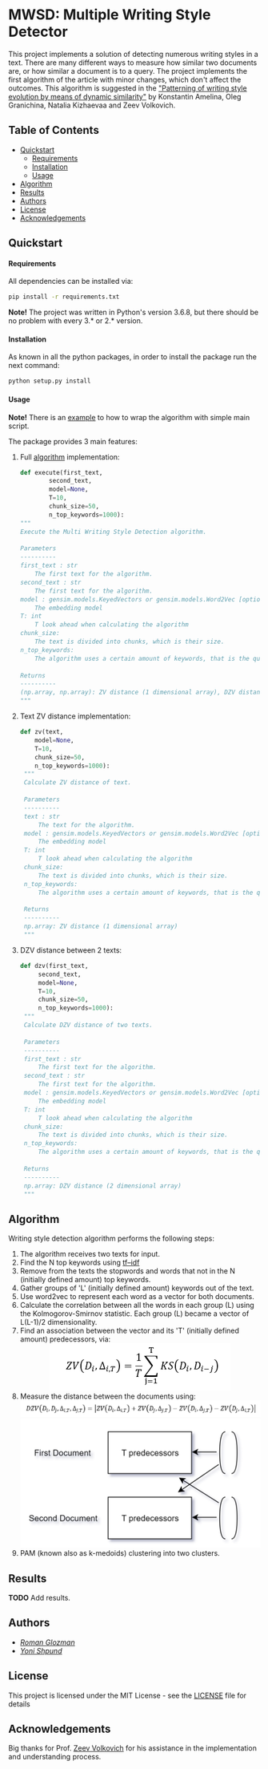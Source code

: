 # MWSD: Multiple Writing Style Detector

 This project implements a solution of detecting numerous writing styles in a text. There are many different ways to measure how similar two documents are, or how similar a document is to a query. The project implements the first algorithm of the article with minor changes, which don't affect the outcomes. This algorithm is suggested in the ["Patterning of writing style evolution by means of dynamic similarity"](http://www.math.spbu.ru/user/gran/papers/Granichin_Pattern_Recognition.pdf) by Konstantin Amelina, Oleg Granichina, Natalia Kizhaevaa and Zeev Volkovich.


Table of Contents
-----------------


  * [Quickstart](#quickstart)
    * [Requirements](#requirements)
    * [Installation](#installation)
    * [Usage](#usage)
  * [Algorithm](#algorithm)
  * [Results](#results)
  * [Authors](#authors)
  * [License](#license)
  * [Acknowledgements](#acknowledgements)


## Quickstart

#### Requirements

All dependencies can be installed via:

```bash
pip install -r requirements.txt
```

**Note!** The project was written in Python's version 3.6.8, but there should be no problem with every 3.* or 2.* version.

#### Installation

 As known in all the python packages, in order to install the package run the next command:

```bash
python setup.py install
```

#### Usage

**Note!** There is an [example](example.py) to how to wrap the algorithm with simple main script.

The package provides 3 main features:
1. Full [algorithm](#algorithm) implementation:
    ```python
    def execute(first_text,
            second_text,
            model=None,
            T=10,
            chunk_size=50,
            n_top_keywords=1000):
    """
    Execute the Multi Writing Style Detection algorithm.

    Parameters
    ----------
    first_text : str
        The first text for the algorithm.
    second_text : str
        The first text for the algorithm.
    model : gensim.models.KeyedVectors or gensim.models.Word2Vec [optional]
        The embedding model
    T: int
        T look ahead when calculating the algorithm
    chunk_size:
        The text is divided into chunks, which is their size.
    n_top_keywords:
        The algorithm uses a certain amount of keywords, that is the quantity.

    Returns
    ----------
    (np.array, np.array): ZV distance (1 dimensional array), DZV distance (2 dimensional array)
    """
    ```
1. Text ZV distance implementation:
   ```python
   def zv(text,
       model=None,
       T=10,
       chunk_size=50,
       n_top_keywords=1000):
    """
    Calculate ZV distance of text.

    Parameters
    ----------
    text : str
        The text for the algorithm.
    model : gensim.models.KeyedVectors or gensim.models.Word2Vec [optional]
        The embedding model
    T: int
        T look ahead when calculating the algorithm
    chunk_size:
        The text is divided into chunks, which is their size.
    n_top_keywords:
        The algorithm uses a certain amount of keywords, that is the quantity.

    Returns
    ----------
    np.array: ZV distance (1 dimensional array)
    """

   ```
1. DZV distance between 2 texts:
   ```python
   def dzv(first_text,
        second_text,
        model=None,
        T=10,
        chunk_size=50,
        n_top_keywords=1000):
    """
    Calculate DZV distance of two texts.

    Parameters
    ----------
    first_text : str
        The first text for the algorithm.
    second_text : str
        The first text for the algorithm.
    model : gensim.models.KeyedVectors or gensim.models.Word2Vec [optional]
        The embedding model
    T: int
        T look ahead when calculating the algorithm
    chunk_size:
        The text is divided into chunks, which is their size.
    n_top_keywords:
        The algorithm uses a certain amount of keywords, that is the quantity.

    Returns
    ----------
    np.array: DZV distance (2 dimensional array)
    """
   ```
## Algorithm

Writing style detection algorithm performs the following steps:
1. The algorithm receives two texts for input.
1. Find the N top keywords using [tf–idf](https://en.wikipedia.org/wiki/Tf%E2%80%93idf "tf-idf in Wikipedia")
1. Remove from the texts the stopwords and words that not in the N (initially defined amount)  top keywords.
1. Gather groups of 'L' (initially defined amount)  keywords out of the text.
1. Use word2vec to represent each word as a vector for both documents.
1. Calculate the correlation between all the words in each group (L) using the Kolmogorov-Smirnov statistic. Each group (L) became a vector of L(L-1)/2 dimensionality.
1. Find an association between the vector and its 'T' (initially defined amount) predecessors, via: <div style="text-align:center">![Association between the vector and its T predecessors](images/zv.png "Association between the vector and its T predecessors")</div>
1. Measure the distance between the documents using: <div style="text-align:center">![Distance between documents](images/dzv_eq.png "Distance between documents") ![Distance between documents](images/dzv_img.png "Distance between documents")</div>
1. PAM (known also as k-medoids) clustering into two clusters.

## Results

**TODO** Add results.

## Authors

* *[Roman Glozman](https://github.com/romanglo)*
* *[Yoni Shpund](https://github.com/YoniShpund)*

## License

This project is licensed under the MIT License - see the [LICENSE](LICENSE) file for details

## Acknowledgements

Big thanks for Prof. [Zeev Volkovich](mailto:zeev53@mail.ru) for his assistance in the implementation and understanding process.
